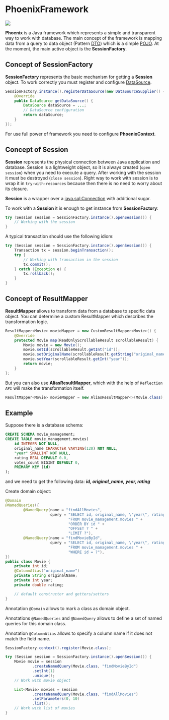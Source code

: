 # PhoenixFramework
![](https://github.com/MarchenkoProjects/PhoenixFramework/raw/master/raw/image/phoenix-logo.png)

**Phoenix** is a Java framework which represents a simple and transparent way to work with database. 
The main concept of the framework is mapping data from a query to data object (Pattern [DTO](https://en.wikipedia.org/wiki/Data_transfer_object)) 
which is a simple [POJO](https://en.wikipedia.org/wiki/Plain_old_Java_object). At the moment, the main active object is the **SessionFactory**.

## Concept of SessionFactory ##
**SessionFactory** represents the basic mechanism for getting a **Session** object. To work correctly 
you must register and configure [DataSource](https://docs.oracle.com/javase/7/docs/api/javax/sql/DataSource.html).
```java
SessionFactory.instance().registerDataSource(new DataSourceSupplier() {
    @Override
    public DataSource getDataSource() {
        DataSource dataSource = ...;
        // DataSource configuration
        return dataSource;
    }
});
```
For use full power of framework you need to configure **PhoenixContext**.

## Concept of Session ##
**Session** represents the physical connection between Java application and database. Session is a lightweight object, so it is always 
created (`open session`) when you need to execute a query. After working with the session it must be destroyed (`close session`). 
Right way to work with session is to wrap it in `try-with-resources` because then there is no need to worry about its closure.

**Session** is a wrapper over a [java.sql.Connection](https://docs.oracle.com/javase/7/docs/api/java/sql/Connection.html) with additional sugar.

To work with a **Session** it is enough to get instance from **SessionFactory**:
```java
try (Session session = SessionFactory.instance().openSession()) {
    // Working with the session
}
```

A typical transaction should use the following idiom:
```java
try (Session session = SessionFactory.instance().openSession()) {
    Transaction tx = session.beginTransaction();
    try {
        // Working with transaction in the session
        tx.commit();
    } catch (Exception e) {
        tx.rollback();
    }
}
```

## Concept of ResultMapper ##
**ResultMapper** allows to transform data from a database to specific data object. You can determine a custom ResultMapper 
which describes the transformation logic.

```java
ResultMapper<Movie> movieMapper = new CustomResultMapper<Movie>() {
    @Override
    protected Movie map(ReadOnlyScrollableResult scrollableResult) {
        Movie movie = new Movie();
        movie.setId(scrollableResult.getInt("id"));
        movie.setOriginalName(scrollableResult.getString("original_name"));
        movie.setYear(scrollableResult.getInt("year"));
        return movie;
    }
};
```
But you can also use **AliasResultMapper**, which with the help of `Reflection API` will make the transformation itself.
```java
ResultMapper<Movie> movieMapper = new AliasResultMapper<>(Movie.class);
```

## Example ##
Suppose there is a database schema:
```sql
CREATE SCHEMA movie_management;
CREATE TABLE movie_management.movies(
    id INTEGER NOT NULL,
    original_name CHARACTER VARYING(120) NOT NULL,
    "year" SMALLINT NOT NULL,
    rating REAL DEFAULT 0.0,
    votes_count BIGINT DEFAULT 0,
    PRIMARY KEY (id)
);
```
and we need to get the following data: ***id, original_name, year, rating***

Create domain object:
```java
@Domain
@NamedQueries({
        @NamedQuery(name = "findAllMovies",
                    query = "SELECT id, original_name, \"year\", rating " +
                            "FROM movie_management.movies " +
                            "ORDER BY id " +
                            "OFFSET ? " +
                            "LIMIT ?"),
        @NamedQuery(name = "findMovieById",
                    query = "SELECT id, original_name, \"year\", rating " +
                            "FROM movie_management.movies " +
                            "WHERE id = ?"),
})
public class Movie {
    private int id;
    @ColumnAlias("original_name")
    private String originalName;
    private int year;
    private double rating;

    // default constructor and getters/setters
}
```
Annotation ```@Domain``` allows to mark a class as domain object.

Annotations ```@NamedQueries``` and ```@NamedQuery``` allows to define a set of named queries for this domain class.

Annotation ```@ColumnAlias``` allows to specify a column name if it does not match the field name.

```java
SessionFactory.context().register(Movie.class);

try (Session session = SessionFactory.instance().openSession()) {
    Movie movie = session
            .createNamedQuery(Movie.class, "findMovieById")
            .setInt(1)
            .unique();
    // Work with movie object

    List<Movie> movies = session
            .createNamedQuery(Movie.class, "findAllMovies")
            .setParameters(0, 10)
            .list();
    // Work with list of movies
}
```

